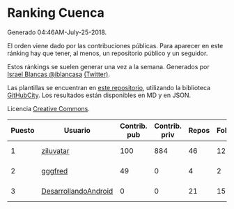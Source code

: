 # Ranking Cuenca

Generado 04:46AM-July-25-2018.

El orden viene dado por las contribuciones públicas. Para aparecer en este ránking hay que tener, al menos, un repositorio público y un seguidor.

Estos ránkings se suelen generar una vez a la semana. Generados por [Israel Blancas @iblancasa](https://github.com/iblancasa/) [(Twitter)](https://twitter.com/iblancasa).

Las plantillas se encuentran en [este repositorio](https://github.com/iblancasa/GH-Spanish-Ranking), utilizando la biblioteca [GitHubCity](https://github.com/iblancasa/GitHubCity). Los resultados están disponibles en MD y en JSON.

Licencia [Creative Commons](https://creativecommons.org/licenses/by/4.0/).

| Puesto   |  Usuario  | Contrib. pub | Contrib. priv |Repos| Followers | Desde |  Avatar  |
|----------|-----------|--------------|---------------|-----|-----------|-------|----------|
|1|[ziluvatar](https://github.com/ziluvatar)|100|884|46|12|2012-02-09|![ziluvatar]()|
|2|[gggfred](https://github.com/gggfred)|49|0|4|2|2013-01-15|![gggfred]()|
|3|[DesarrollandoAndroid](https://github.com/DesarrollandoAndroid)|0|0|21|15|2014-06-22|![DesarrollandoAndroid]()|
